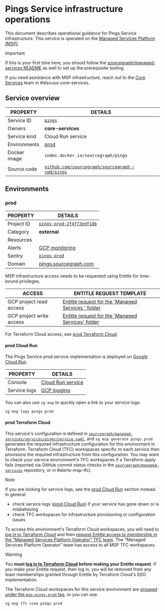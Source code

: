 # Pings Service infrastructure operations

<!--
Generated documentation; DO NOT EDIT. Regenerate using this command: 'sg msp operations generate-handbook-pages'

Last updated: 2024-03-20 14:31:31.188558 +0000 UTC
Generated from: https://github.com/sourcegraph/managed-services/tree/17f8bdf7fc229d21f8b9bf1823318c1c39f9d92f
-->

This document describes operational guidance for Pings Service infrastructure.
This service is operated on the [Managed Services Platform (MSP)](../teams/core-services/managed-services/platform.md).

> [!IMPORTANT]
> If this is your first time here, you should follow the [sourcegraph/managed-services README](https://github.com/sourcegraph/managed-services/blob/main/README.md) as well to set up the prerequisite tooling.

If you need assistance with MSP infrastructure, reach out to the [Core Services](../teams/core-services/index.md) team in #discuss-core-services.

## Service overview

|   PROPERTY   |                                                       DETAILS                                                        |
|--------------|----------------------------------------------------------------------------------------------------------------------|
| Service ID   | [`pings`](https://github.com/sourcegraph/managed-services/blob/main/services/pings/service.yaml)                     |
| Owners       | **core-services**                                                                                                    |
| Service kind | Cloud Run service                                                                                                    |
| Environments | [prod](#prod)                                                                                                        |
| Docker image | `index.docker.io/sourcegraph/pings`                                                                                  |
| Source code  | [`github.com/sourcegraph/sourcegraph` - `cmd/pings`](https://github.com/sourcegraph/sourcegraph/tree/HEAD/cmd/pings) |

## Environments

### prod

|  PROPERTY  |                                                DETAILS                                                 |
|------------|--------------------------------------------------------------------------------------------------------|
| Project ID | [`pings-prod-2f4f73edf1db`](https://console.cloud.google.com/run?project=pings-prod-2f4f73edf1db)      |
| Category   | **external**                                                                                           |
| Resources  |                                                                                                        |
| Alerts     | [GCP monitoring](https://console.cloud.google.com/monitoring/alerting?project=pings-prod-2f4f73edf1db) |
| Sentry     | [`pings-prod`](https://sourcegraph.sentry.io/projects/pings-prod/)                                     |
| Domain     | [pings.sourcegraph.com](https://pings.sourcegraph.com)                                                 |

MSP infrastructure access needs to be requested using Entitle for time-bound privileges.

|          ACCESS          |                                                                                                                                                                ENTITLE REQUEST TEMPLATE                                                                                                                                                                |
|--------------------------|--------------------------------------------------------------------------------------------------------------------------------------------------------------------------------------------------------------------------------------------------------------------------------------------------------------------------------------------------------|
| GCP project read access  | [Entitle request for the 'Managed Services ' folder](https://app.entitle.io/request?data=eyJkdXJhdGlvbiI6IjEwODAwIiwianVzdGlmaWNhdGlvbiI6IkVOVEVSIEpVU1RJRklDQVRJT04gSEVSRSIsInJvbGVJZHMiOlt7ImlkIjoiYTQ4OWM2MDktNTBlYy00ODAzLWIzZjItMzYzZGJhMTgwMWJhIiwidGhyb3VnaCI6ImE0ODljNjA5LTUwZWMtNDgwMy1iM2YyLTM2M2RiYTE4MDFiYSIsInR5cGUiOiJyb2xlIn1dfQ%3D%3D) |
| GCP project write access | [Entitle request for the 'Managed Services' folder](https://app.entitle.io/request?data=eyJkdXJhdGlvbiI6IjEwODAwIiwianVzdGlmaWNhdGlvbiI6IkVOVEVSIEpVU1RJRklDQVRJT04gSEVSRSIsInJvbGVJZHMiOlt7ImlkIjoiODQzNTYxNzktZjkwMi00MDVlLTlhMTQtNTY3YTY1NmM5MzdmIiwidGhyb3VnaCI6Ijg0MzU2MTc5LWY5MDItNDA1ZS05YTE0LTU2N2E2NTZjOTM3ZiIsInR5cGUiOiJyb2xlIn1dfQ%3D%3D)  |

For Terraform Cloud access, see [prod Terraform Cloud](#prod-terraform-cloud).

#### prod Cloud Run

The Pings Service prod service implementation is deployed on [Google Cloud Run](https://cloud.google.com/run).

|   PROPERTY   |                                                                                                                                                               DETAILS                                                                                                                                                                |
|--------------|--------------------------------------------------------------------------------------------------------------------------------------------------------------------------------------------------------------------------------------------------------------------------------------------------------------------------------------|
| Console      | [Cloud Run service](https://console.cloud.google.com/run?project=pings-prod-2f4f73edf1db)                                                                                                                                                                                                                                            |
| Service logs | [GCP logging](https://console.cloud.google.com/logs/query;query=resource.type%20%3D%20%22cloud_run_revision%22%20-logName%3D~%22logs%2Frun.googleapis.com%252Frequests%22;summaryFields=jsonPayload%252FInstrumentationScope,jsonPayload%252FBody,jsonPayload%252FAttributes%252Ferror:false:32:end?project=pings-prod-2f4f73edf1db) |

You can also use `sg msp` to quickly open a link to your service logs:

```bash
sg msp logs pings prod
```

#### prod Terraform Cloud

This service's configuration is defined in [`sourcegraph/managed-services/services/pings/service.yaml`](https://github.com/sourcegraph/managed-services/blob/main/services/pings/service.yaml), and `sg msp generate pings prod` generates the required infrastructure configuration for this environment in Terraform.
Terraform Cloud (TFC) workspaces specific to each service then provisions the required infrastructure from this configuration.
You may want to check your service environment's TFC workspaces if a Terraform apply fails (reported via GitHub commit status checks in the [`sourcegraph/managed-services`](https://github.com/sourcegraph/managed-services) repository, or in #alerts-msp-tfc).

> [!NOTE]
> If you are looking for service logs, see the [prod Cloud Run](#prod-cloud-run) section instead. In general:
> 
> - check service logs ([prod Cloud Run](#prod-cloud-run)) if your service has gone down or is misbehaving
> - check TFC workspaces for infrastructure provisioning or configuration issues

To access this environment's Terraform Cloud workspaces, you will need to [log in to Terraform Cloud](https://app.terraform.io/app/sourcegraph) and then [request Entitle access to membership in the "Managed Services Platform Operator" TFC team](https://app.entitle.io/request?data=eyJkdXJhdGlvbiI6IjM2MDAiLCJqdXN0aWZpY2F0aW9uIjoiSlVTVElGSUNBVElPTiBIRVJFIiwicm9sZUlkcyI6W3siaWQiOiJiMzg3MzJjYy04OTUyLTQ2Y2QtYmIxZS1lZjI2ODUwNzIyNmIiLCJ0aHJvdWdoIjoiYjM4NzMyY2MtODk1Mi00NmNkLWJiMWUtZWYyNjg1MDcyMjZiIiwidHlwZSI6InJvbGUifV19).
The "Managed Services Platform Operator" team has access to all MSP TFC workspaces.

> [!WARNING]
> You **must [log in to Terraform Cloud](https://app.terraform.io/app/sourcegraph) before making your Entitle request**.
> If you make your Entitle request, then log in, you will be removed from any team memberships granted through Entitle by Terraform Cloud's SSO implementation.

The Terraform Cloud workspaces for this service environment are [grouped under the `msp-pings-prod` tag](https://app.terraform.io/app/sourcegraph/workspaces?tag=msp-pings-prod), or you can use:

```bash
sg msp tfc view pings prod
```

